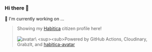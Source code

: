 ### Hi there 👋

<!--
**umbrella-h/umbrella-h** is a ✨ _special_ ✨ repository because its `README.md` (this file) appears on your GitHub profile.

Here are some ideas to get you started:

- 🔭 I’m currently working on ...
- 🌱 I’m currently learning ...
- 👯 I’m looking to collaborate on ...
- 🤔 I’m looking for help with ...
- 💬 Ask me about ...
- 📫 How to reach me: ...
- 😄 Pronouns: ...
- ⚡ Fun fact: ...
-->

🔭  I'm currently working on ...
   > Showing my [Habitica](https://github.com/HabitRPG/habitica) citizen profile here! \
     \
     ![avatar](https://res.cloudinary.com/di6e0iunm/image/upload/v1/habitica-stat-box/my_avatar.jpg?)\
     <sup><sub>Powered by GitHub Actions, Cloudinary, GrabzIt, and [habitica-avatar](https://github.com/crookedneighbor/habitica-avatar)<sub></sub>
